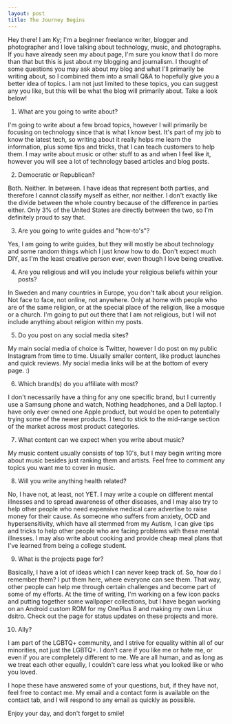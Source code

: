 ```yaml
---
layout: post
title: The Journey Begins
---
```


Hey there! I am Ky; I'm a beginner freelance writer, blogger and photographer and I love talking about technology, music, and photographs. If you have already seen my about page, I'm sure you know that I do more than that but this is just about my blogging and journalism. I thought of some questions you may ask about my blog and what I'll primarily be writing about, so I combined them into a small Q&A to hopefully give you a better idea of topics. I am not just limited to these topics, you can suggest any you like, but this will be what the blog will primarily about. Take a look below!

1. What are you going to write about?

I'm going to write about a few broad topics, however I will primarily be focusing on technology since that is what I know best. It's part of my job to know the latest tech, so writing about it really helps me learn the information, plus some tips and tricks, that I can teach customers to help them. I may write about music or other stuff to as and when I feel like it, however you will see a lot of technology based articles and blog posts.

2. Democratic or Republican?

Both. Neither. In between. I have ideas that represent both parties, and therefore I cannot classify myself as either, nor neither. I don't exactly like the divide between the whole country because of the difference in parties either. Only 3% of the United States are directly between the two, so I'm definitely proud to say that.

3. Are you going to write guides and "how-to's"?

Yes, I am going to write guides, but they will mostly be about technology and some random things which I just know how to do. Don't expect much DIY, as I'm the least creative person ever, even though I love being creative.

4. Are you religious and will you include your religious beliefs within your posts?

In Sweden and many countries in Europe, you don't talk about your religion. Not face to face, not online, not anywhere. Only at home with people who are of the same religion, or at the special place of the religion, like a mosque or a church. I'm going to put out there that I am not religious, but I will not include anything about religion within my posts.

5. Do you post on any social media sites?

My main social media of choice is Twitter, however I do post on my public Instagram from time to time. Usually smaller content, like product launches and quick reviews. My social media links will be at the bottom of every page. :)

6. Which brand(s) do you affiliate with most?

I don't necessarily have a thing for any one specific brand, but I currently use a Samsung phone and watch, Nothing headphones, and a Dell laptop. I have only ever owned one Apple product, but would be open to potentially trying some of the newer products. I tend to stick to the mid-range section of the market across most product categories.

7. What content can we expect when you write about music?

My music content usually consists of top 10's, but I may begin writing more about music besides just ranking them and artists. Feel free to comment any topics you want me to cover in music. 

8. Will you write anything health related?

No, I have not, at least, not YET. I may write a couple on different mental illnesses and to spread awareness of other diseases, and I may also try to help other people who need expensive medical care advertise to raise money for their cause. As someone who suffers from anxiety, OCD and hypersensitivity, which have all stemmed from my Autism, I can give tips and tricks to help other people who are facing problems with these mental illnesses. I may also write about cooking and provide cheap meal plans that I've learned from being a college student.

9. What is the projects page for?

Basically, I have a lot of ideas which I can never keep track of. So, how do I remember them? I put them here, where everyone can see them. That way, other people can help me through certain challenges and become part of some of my efforts. At the time of writing, I'm working on a few icon packs and putting together some wallpaper collections, but I have began working on an Android custom ROM for my OnePlus 8 and making my own Linux dsitro. Check out the page for status updates on these projects and more.

10. Ally?

I am part of the LGBTQ+ community, and I strive for equality within all of our minorities, not just the LGBTQ+. I don't care if you like me or hate me, or even if you are completely different to me. We are all human, and as long as we treat each other equally, I couldn't care less what you looked like or who you loved.

I hope these have answered some of your questions, but, if they have not, feel free to contact me. My email and a contact form is available on the contact tab, and I will respond to any email as quickly as possible.

Enjoy your day, and don't forget to smile!
